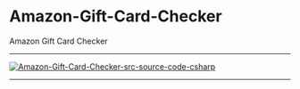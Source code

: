 # Amazon-Gift-Card-Checker
Amazon Gift Card Checker

** **

<a href="https://ibb.co/r482xms"><img src="https://i.ibb.co/ZW4zBVm/Amazon-Gift-Card-Checker-src-source-code-csharp.png" alt="Amazon-Gift-Card-Checker-src-source-code-csharp" border="0"></a>

** **
